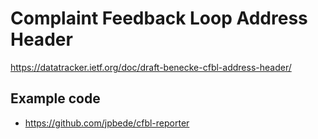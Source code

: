 # Complaint Feedback Loop Address Header

https://datatracker.ietf.org/doc/draft-benecke-cfbl-address-header/

## Example code

- https://github.com/jpbede/cfbl-reporter
